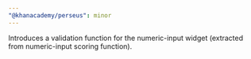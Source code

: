 ```yaml
---
"@khanacademy/perseus": minor
---
```


Introduces a validation function for the numeric-input widget (extracted from numeric-input scoring function).
